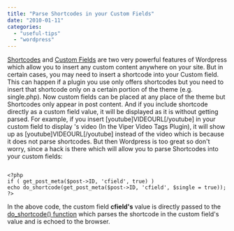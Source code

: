 ```yaml
---
title: "Parse Shortcodes in your Custom Fields"
date: "2010-01-11"
categories: 
  - "useful-tips"
  - "wordpress"
---
```


[Shortcodes](http://codex.wordpress.org/Shortcode_API) and [Custom Fields](http://codex.wordpress.org/Using_Custom_Fields) are two very powerful features of Wordpress which allow you to insert any custom content anywhere on your site. But in certain cases, you may need to insert a shortcode into your Custom field. This can happen if a plugin you use only offers shortcodes but you need to insert that shortcode only on a certain portion of the theme (e.g. single.php). Now custom fields can be placed at any place of the theme but Shortcodes only appear in post content. And if you include shortcode directly as a custom field value, it will be displayed as it is without getting parsed. For example, if you insert \[youtube\]VIDEOURL\[/youtube\] in your custom field to display 's video (In the Viper Video Tags Plugin), it will show up as \[youtube\]VIDEOURL\[/youtube\] instead of the video which is because it does not parse shortcodes. But then Wordpress is too great so don't worry, since a hack is there which will allow you to parse Shortcodes into your custom fields:

```

<?php
if ( get_post_meta($post->ID, 'cfield', true) )
echo do_shortcode(get_post_meta($post->ID, 'cfield', $single = true));
?>
```

In the above code, the custom field **cfield's** value is directly passed to the [do\_shortcode() function](http://codex.wordpress.org/Function_Reference/do_shortcode) which parses the shortcode in the custom field's value and is echoed to the browser.
